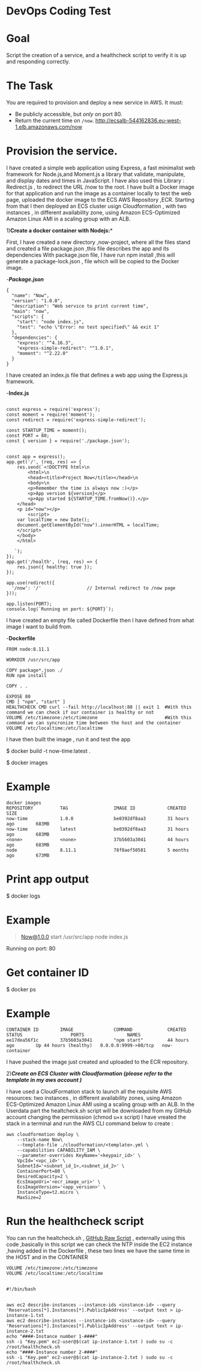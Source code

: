 DevOps Coding Test
==================

# Goal

Script the creation of a service, and a healthcheck script to verify it is up and responding correctly.


# The Task

You are required to provision and deploy a new service in AWS. It must:

* Be publicly accessible, but *only* on port 80.
* Return the current time on `/now`. http://ecsalb-544162836.eu-west-1.elb.amazonaws.com/now

# Provision the service.

I have created a simple web application using Express, a fast minimalist web framework for Node.js,and Moment.js a library that validate, manipulate, and display dates and times in JavaScript. I have also used this Library : Redirect.js , to redirect the URL /now to the root.
I have built a Docker image for that application and run the image as a container locally to test the web page, uploaded the docker image to the ECS AWS Repository ,ECR. 
Starting from that I then deployed an ECS cluster usign Cloudformation , with two instances , in different availability zone, using Amazon ECS-Optimized Amazon Linux AMI in a scaling group with an ALB.


1)**Create a docker container with Nodejs:***

First, I have created a new directory ,now-project, where all the files stand and created a file package.json ,this file describes the app and its dependencies
With package.json file, I have run npm install ,this will generate a package-lock.json , file which will be copied to the Docker image.

-***Package.json***
```
{
  "name": "Now",
  "version": "1.0.0",
  "description": "Web service to print current time",
  "main": "now",
  "scripts": {
    "start": "node index.js",
    "test": "echo \"Error: no test specified\" && exit 1"
  },
  "dependencies": {
    "express": "^4.16.3",
    "express-simple-redirect": "^1.0.1",
    "moment": "^2.22.0"
  }
}

```
I have created an index.js file that defines a web app using the Express.js framework.

-**Index.js**

```

const express = require('express');
const moment = require('moment');
const redirect = require('express-simple-redirect');

const STARTUP_TIME = moment();
const PORT = 80;
const { version } = require('./package.json');


const app = express();
app.get('/', (req, res) => {
    res.send(`<!DOCTYPE html>\n
        <html>\n
        <head><title>Project Now</title></head>\n
        <body>\n
        <p>Remember the time is always now :)</p>
        <p>App version ${version}</p>
        <p>App started ${STARTUP_TIME.fromNow()}.</p>              
	</head>
	<p id="now"></p>
        <script>
	var localTime = new Date();
	document.getElementById("now").innerHTML = localTime;
	</script>
	</body>
	</html>

   `);
});
app.get('/health', (req, res) => {
    res.json({ healthy: true });
});

app.use(redirect({
  '/now': '/'                 // Internal redirect to /now page
}));

app.listen(PORT);
console.log(`Running on port: ${PORT}`);

```



I have created an empty file called Dockerfile then I have defined from what image I want to build from. 

-**Dockerfile**
```
FROM node:8.11.1

WORKDIR /usr/src/app

COPY package*.json ./
RUN npm install

COPY . .

EXPOSE 80
CMD [ "npm", "start" ]
HEALTHCHECK CMD curl --fail http://localhost:80 || exit 1  #With this command we can check if our container is healthy or not 
VOLUME /etc/timezone:/etc/timezone                         #With this command we can syncronize time between the host and the container
VOLUME /etc/localtime:/etc/localtime

```
I have then built the image , run it and test the app 

$ docker build -t now-time:latest .

$ docker images

# Example
```
docker images                            
REPOSITORY          TAG                 IMAGE ID            CREATED             SIZE
now-time            1.0.0               be0392df8aa3        31 hours ago        683MB
now-time            latest              be0392df8aa3        31 hours ago        683MB
<none>              <none>              37b5603a3041        44 hours ago        683MB
node                8.11.1              78f8aef50581        5 months ago        673MB
```

# Print app output

$ docker logs <container id>

# Example

> Now@1.0.0 start /usr/src/app
> node index.js

Running on port: 80

# Get container ID

$ docker ps

# Example

```
CONTAINER ID        IMAGE               COMMAND             CREATED             STATUS                  PORTS                NAMES           
ee17dea56f1c        37b5603a3041        "npm start"         44 hours ago        Up 44 hours (healthy)   0.0.0.0:9999->80/tcp   now-container
```

I have pushed the image just created and uploaded to the ECR repository.

2)***Create an ECS Cluster with Cloudformation (please refer to the template in my aws account )***

I have used a CloudFormation stack to launch all the requisite AWS resources: two instances , in different availability zones, using Amazon ECS-Optimized Amazon Linux AMI using a scaling group with an ALB.
In the Userdata part the healtcheck.sh script will be downloaded from my GitHub account changing the permisssion (chmod u+x script)
I have vreated the stack in a terminal and run the AWS CLI command below to create :
```
aws cloudformation deploy \
    --stack-name Now\
    --template-file ./cloudformation/<template>.yml \
    --capabilities CAPABILITY_IAM \
    --parameter-overrides KeyName='<keypair_id>' \
    VpcId='<vpc_id>' \
    SubnetId='<subnet_id_1>,<subnet_id_2>' \
    ContainerPort=80 \
    DesiredCapacity=2 \
    EcsImageUri='<ecr_image_uri>' \
    EcsImageVersion='<app_version>' \
    InstanceType=t2.micro \
    MaxSize=2
```
# Run the healthcheck script

You can run the healtcheck.sh , [GitHub Raw Script](https://raw.githubusercontent.com/Linux1975/Scripts/master/healthcheck.sh) ,
externally using this code ,basically in this script we can check the NTP inside the EC2 instance ,having added in the Dockerfile , these two lines we have the same time in the HOST and in the CONTAINER


```
VOLUME /etc/timezone:/etc/timezone                   
VOLUME /etc/localtime:/etc/localtime


```

```
#!/bin/bash


aws ec2 describe-instances --instance-ids <instance-id> --query 'Reservations[*].Instances[*].PublicIpAddress' --output text > ip-instance-1.txt
aws ec2 describe-instances --instance-ids <instance-id> --query 'Reservations[*].Instances[*].PublicIpAddress' --output text > ip-instance-2.txt
echo "####-Instance number 1-####"
ssh -i "Key.pem" ec2-user@$(cat ip-instance-1.txt ) sudo su -c /root/healthcheck.sh
echo "####-Instance number 2-####"
ssh -i "Key.pem" ec2-user@$(cat ip-instance-2.txt ) sudo su -c /root/healthcheck.sh
```
